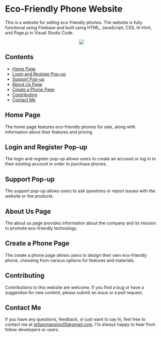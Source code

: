 # Eco-Friendly Phone Website

This is a website for selling eco-friendly phones. The website is fully functional using Firebase and built using HTML, JavaScript, CSS, lit-html, and Page.js in Visual Studio Code.

<p align="center">
  <img src="https://img.shields.io/badge/Language-HTML%20%7C%20CSS%20%7C%20JavaScript%20%7C%20lit--html%20%7C%20Page.js-blue?style=flat-square">
</p>

## Contents

- [Home Page](#home-page)
- [Login and Register Pop-up](#login-and-register-pop-up)
- [Support Pop-up](#support-pop-up)
- [About Us Page](#about-us-page)
- [Create a Phone Page](#create-a-phone-page)
- [Contributing](#contributing)
- [Contact Me](#contact-me)

## Home Page<a name="home-page"></a>

The home page features eco-friendly phones for sale, along with information about their features and pricing.

## Login and Register Pop-up<a name="login-and-register-pop-up"></a>

The login and register pop-up allows users to create an account or log in to their existing account in order to purchase phones.

## Support Pop-up<a name="support-pop-up"></a>

The support pop-up allows users to ask questions or report issues with the website or the products.

## About Us Page<a name="about-us-page"></a>

The about us page provides information about the company and its mission to promote eco-friendly technology.

## Create a Phone Page<a name="create-a-phone-page"></a>

The create a phone page allows users to design their own eco-friendly phone, choosing from various options for features and materials.

## Contributing<a name="contributing"></a>

Contributions to this website are welcome. If you find a bug or have a suggestion for new content, please submit an issue or a pull request.

## Contact Me<a name="contact-me"></a>

If you have any questions, feedback, or just want to say hi, feel free to contact me at stilianmanolov05@gmail.com. I'm always happy to hear from fellow developers or users.
